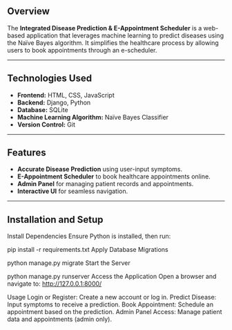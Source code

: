 ## Overview  
The **Integrated Disease Prediction & E-Appointment Scheduler** is a web-based application that leverages machine learning to predict diseases using the Naïve Bayes algorithm. It simplifies the healthcare process by allowing users to book appointments through an e-scheduler.  

---

## Technologies Used  
- **Frontend:** HTML, CSS, JavaScript  
- **Backend:** Django, Python  
- **Database:** SQLite  
- **Machine Learning Algorithm:** Naïve Bayes Classifier  
- **Version Control:** Git  

---

## Features  
- **Accurate Disease Prediction** using user-input symptoms.  
- **E-Appointment Scheduler** to book healthcare appointments online.  
- **Admin Panel** for managing patient records and appointments.  
- **Interactive UI** for seamless navigation.  

---

## Installation and Setup  

Install Dependencies
Ensure Python is installed, then run:

pip install -r requirements.txt
Apply Database Migrations

python manage.py migrate
Start the Server

python manage.py runserver
Access the Application
Open a browser and navigate to:
http://127.0.0.1:8000/

Usage
Login or Register: Create a new account or log in.
Predict Disease: Input symptoms to receive a prediction.
Book Appointment: Schedule an appointment based on the prediction.
Admin Panel Access: Manage patient data and appointments (admin only).
  
